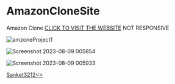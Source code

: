 # AmazonCloneSite
Amazon Clone
<a href="https://sanket3212.github.io/AmazonCloneSite/">CLICK TO VISIT THE WEBSITE</a>
NOT RESPONSIVE


![amzoneProject1](https://github.com/Sanket3212/AmazonCloneSite/assets/114338403/e0ebaf95-e051-4a77-a37d-b49cd2128520)

![Screenshot 2023-08-09 005854](https://github.com/Sanket3212/AmazonCloneSite/assets/114338403/777a8061-2922-4e5b-9a39-13c2d09935d9)

![Screenshot 2023-08-09 005933](https://github.com/Sanket3212/AmazonCloneSite/assets/114338403/49c3a99e-dd92-4bfc-9131-d143ed66e052)

<a href="www.linkedin.com/in/sanket-kumbhar-90754569059673115094">Sanket3212<>  
